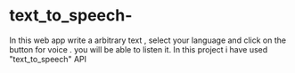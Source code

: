 # text_to_speech-
In this web app write a arbitrary text , select your language and click on the button for voice . you will be able to listen it.
In this project i have used "text_to_speech" API
